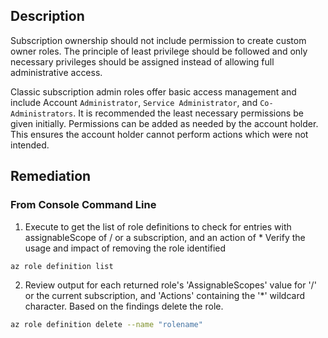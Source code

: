 ## Description

Subscription ownership should not include permission to create custom owner roles. The principle of least privilege should be followed and only necessary privileges should be assigned instead of allowing full administrative access.

Classic subscription admin roles offer basic access management and include Account `Administrator`, `Service Administrator`, and `Co-Administrators`. It is recommended the least necessary permissions be given initially. Permissions can be added as needed by the account holder. This ensures the account holder cannot perform actions which were not intended.

## Remediation

### From Console Command Line

1. Execute to get the list of role definitions to check for entries with assignableScope of / or a subscription, and an action of * Verify the usage and impact of removing the role identified

```bash
az role definition list
```

2. Review output for each returned role's 'AssignableScopes' value for '/' or the current subscription, and 'Actions' containing the '*' wildcard character. Based on the findings delete the role.

```bash
az role definition delete --name "rolename"
```

